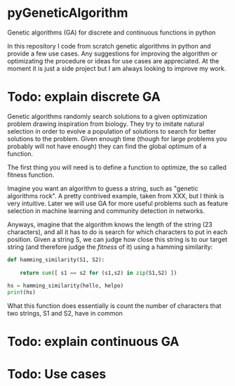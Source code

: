 # pyGeneticAlgorithm
Genetic algorithms (GA) for discrete and continuous functions in python

In this repository I code from scratch genetic algorithms in python and provide a few use cases. Any suggestions for improving the algorithm or optimizating the procedure or ideas for use cases are appreciated. At the moment it is just a side project but I am always looking to improve my work.


# Todo: explain discrete GA

Genetic algorithms randomly search solutions to a given optimization problem drawing inspiration from biology. They try to imitate natural selection in order to evolve a population of solutions to search for better solutions to the problem. Given enough time (though for large problems you probably will not have enough) they can find the global optimum of a function.

The first thing you will need is to define a function to optimize, the so called fitness function.

Imagine you want an algorithm to guess a string, such as "genetic algorithms rock". A pretty contrived example, taken from XXX, but I think is very intuitive. Later we will use GA for more useful problems such as feature selection in machine learning and community detection in networks. 

Anyways, imagine that the algorithm knows the length of the string (23 characters), and all it has to do is search for which characters to put in each position. Given a string S, we can judge how close this string is to our target string (and therefore judge the *fitness* of it) using a hamming similarity:

```python
def hamming_similarity(S1, S2):
    
    return sum([ s1 == s2 for (s1,s2) in zip(S1,S2) ])
    
hs = hamming_similarity(hello, helpo)
print(hs)
```

What this function does essentially is count the number of characters that two strings, S1 and S2, have in common

# Todo: explain continuous GA
# Todo: Use cases
